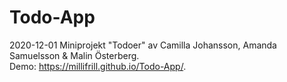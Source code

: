 # Todo-App

2020-12-01 
Miniprojekt "Todoer" av Camilla Johansson, Amanda Samuelsson & Malin Österberg. <br/>
Demo:  https://millifrill.github.io/Todo-App/. 


